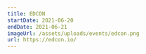```yaml
---
title: EDCON
startDate: 2021-06-20
endDate: 2021-06-21
imageUrl: /assets/uploads/events/edcon.png
url: https://edcon.io/
---
```


